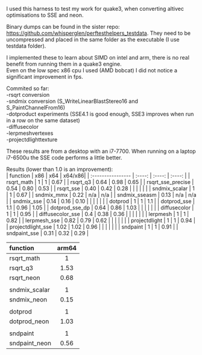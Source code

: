 I used this harness to test my work for quake3, when converting altivec optimisations to SSE and neon.

Binary dumps can be found in the sister repo: https://github.com/whisperglen/perftesthelpers_testdata.
They need to be uncompressed and placed in the same folder as the executable (I use testdata folder).

I implemented these to learn about SIMD on intel and arm, there is no real benefit from running them in a quake3 engine.<br>
Even on the low spec x86 cpu I used (AMD bobcat) I did not notice a significant improvement in fps.

Commited so far:<br>
-rsqrt conversion<br>
-sndmix conversion (S_WriteLinearBlastStereo16 and S_PaintChannelFrom16)<br>
-dotproduct experiments (SSE4.1 is good enough, SSE3 improves when run in a row on the same dataset)<br>
-diffusecolor<br>
-lerpmeshvertexes<br>
-projectdlighttexture<br>

These results are from a desktop with an i7-7700. When running on a laptop i7-6500u the SSE code performs a little better.

Results (lower than 1.0 is an improvement):<br>
| function          |  x86   |  x64   | x64/x86|
| :---------------- | :----: | :----: | :----: |
| rsqrt_math        |  1     | 1      | 0.67   |
| rsqrt_q3          |  0.64  | 0.98   | 0.65   |
| rsqrt_sse_precise |  0.54  | 0.80   | 0.53   |
| rsqrt_sse         |  0.40  | 0.42   | 0.28   |
|                   |        |        |        |
| sndmix_scalar     |  1     | 1      | 0.67   |
| sndmix_mmx        |  0.22  | n/a    | n/a    |
| sndmix_sseasm     |  0.13  | n/a    | n/a    |
| sndmix_sse        |  0.14  | 0.16   | 0.10   |
|                   |        |        |        |
| dotprod           |  1     | 1      | 1.1    |
| dotprod_sse       |  1.1   | 0.96   | 1.05   |
| dotprod_sse_dp    |  0.64  | 0.86   | 1.03   |
|                   |        |        |        |
| diffusecolor      |  1     | 1      | 0.95   |
| diffusecolor_sse  |  0.4   | 0.38   | 0.36   |
|                   |        |        |        |
| lerpmesh          |  1     | 1      | 0.82   |
| lerpmesh_sse      |  0.82  | 0.79   | 0.62   |
|                   |        |        |        |
| projectdlight     |  1     | 1      | 0.94   |
| projectdlight_sse |  1.02  | 1.02   | 0.96   |
|                   |        |        |        |
| sndpaint          |  1     | 1      | 0.91   |
| sndpaint_sse      |  0.31  | 0.32   | 0.29   |


| function          | arm64  |
| :---------------- | :----: |
| rsqrt_math        | 1      |
| rsqrt_q3          | 1.53   |
| rsqrt_neon        | 0.68   |
|                   |        |
| sndmix_scalar     | 1      |
| sndmix_neon       | 0.15   |
|                   |        |
| dotprod           | 1      |
| dotprod_neon      | 1.03   |
|                   |        |
| sndpaint          | 1      |
| sndpaint_neon     | 0.56   |
